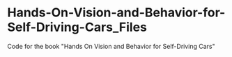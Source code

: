 # Hands-On-Vision-and-Behavior-for-Self-Driving-Cars_Files
Code for the book "Hands On Vision and Behavior for Self-Driving Cars"
